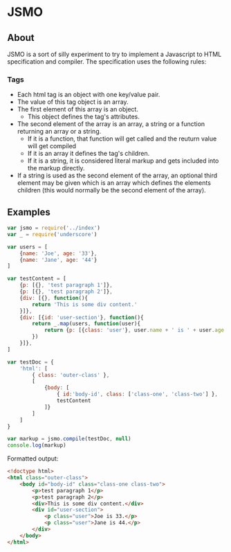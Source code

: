 # JSMO

## About
JSMO is a sort of silly experiment to try to implement a Javascript to HTML specification and compiler. The specification uses the following rules:

### Tags
* Each html tag is an object with one key/value pair.
* The value of this tag object is an array.
* The first element of this array is an object.
  * This object defines the tag's attributes.
* The second element of the array is an array, a string or a function returning an array or a string.
  * If it is a function, that function will get called and the reuturn value will get compiled
  * If it is an array it defines the tag's children.
  * If it is a string, it is considered literal markup and gets included into the markup directly.
* If a string is used as the second element of the array, an optional third element may be given which is an array which defines the elements children (this would normally be the second element of the array).

## Examples

```Javascript
var jsmo = require('../index')
var _ = require('underscore')

var users = [
    {name: 'Joe', age: '33'},
    {name: 'Jane', age: '44'}
]

var testContent = [
    {p: [{}, 'test paragraph 1']},
    {p: [{}, 'test paragraph 2']},
    {div: [{}, function(){
        return 'This is some div content.'
    }]},
    {div: [{id: 'user-section'}, function(){
        return _.map(users, function(user){
            return {p: [{class: 'user'}, user.name + ' is ' + user.age + '.']}
        })
    }]},
]

var testDoc = {
    'html': [
        { class: 'outer-class' },
        [
            {body: [
                { id:'body-id', class: ['class-one', 'class-two'] },
                testContent
            ]}
        ]
    ]
}

var markup = jsmo.compile(testDoc, null)
console.log(markup)
```

Formatted output:
```HTML
<!doctype html>
<html class="outer-class">
    <body id="body-id" class="class-one class-two">
        <p>test paragraph 1</p>
        <p>test paragraph 2</p>
        <div>This is some div content.</div>
        <div id="user-section">
            <p class="user">Joe is 33.</p>
            <p class="user">Jane is 44.</p>
        </div>
    </body>
</html>
```
